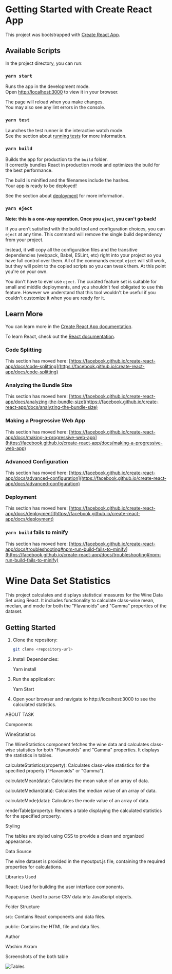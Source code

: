# Getting Started with Create React App

This project was bootstrapped with [Create React App](https://github.com/facebook/create-react-app).

## Available Scripts

In the project directory, you can run:

### `yarn start`

Runs the app in the development mode.\
Open [http://localhost:3000](http://localhost:3000) to view it in your browser.

The page will reload when you make changes.\
You may also see any lint errors in the console.

### `yarn test`

Launches the test runner in the interactive watch mode.\
See the section about [running tests](https://facebook.github.io/create-react-app/docs/running-tests) for more information.

### `yarn build`

Builds the app for production to the `build` folder.\
It correctly bundles React in production mode and optimizes the build for the best performance.

The build is minified and the filenames include the hashes.\
Your app is ready to be deployed!

See the section about [deployment](https://facebook.github.io/create-react-app/docs/deployment) for more information.

### `yarn eject`

**Note: this is a one-way operation. Once you `eject`, you can't go back!**

If you aren't satisfied with the build tool and configuration choices, you can `eject` at any time. This command will remove the single build dependency from your project.

Instead, it will copy all the configuration files and the transitive dependencies (webpack, Babel, ESLint, etc) right into your project so you have full control over them. All of the commands except `eject` will still work, but they will point to the copied scripts so you can tweak them. At this point you're on your own.

You don't have to ever use `eject`. The curated feature set is suitable for small and middle deployments, and you shouldn't feel obligated to use this feature. However we understand that this tool wouldn't be useful if you couldn't customize it when you are ready for it.

## Learn More

You can learn more in the [Create React App documentation](https://facebook.github.io/create-react-app/docs/getting-started).

To learn React, check out the [React documentation](https://reactjs.org/).

### Code Splitting

This section has moved here: [https://facebook.github.io/create-react-app/docs/code-splitting](https://facebook.github.io/create-react-app/docs/code-splitting)

### Analyzing the Bundle Size

This section has moved here: [https://facebook.github.io/create-react-app/docs/analyzing-the-bundle-size](https://facebook.github.io/create-react-app/docs/analyzing-the-bundle-size)

### Making a Progressive Web App

This section has moved here: [https://facebook.github.io/create-react-app/docs/making-a-progressive-web-app](https://facebook.github.io/create-react-app/docs/making-a-progressive-web-app)

### Advanced Configuration

This section has moved here: [https://facebook.github.io/create-react-app/docs/advanced-configuration](https://facebook.github.io/create-react-app/docs/advanced-configuration)

### Deployment

This section has moved here: [https://facebook.github.io/create-react-app/docs/deployment](https://facebook.github.io/create-react-app/docs/deployment)

### `yarn build` fails to minify

This section has moved here: [https://facebook.github.io/create-react-app/docs/troubleshooting#npm-run-build-fails-to-minify](https://facebook.github.io/create-react-app/docs/troubleshooting#npm-run-build-fails-to-minify)



# Wine Data Set Statistics

This project calculates and displays statistical measures for the Wine Data Set using React. It includes functionality to calculate class-wise mean, median, and mode for both the "Flavanoids" and "Gamma" properties of the dataset.

## Getting Started

1. Clone the repository:

   ```bash
   git clone <repository-url>

2. Install Dependencies:
	
	Yarn install

3. Run the application:

	Yarn Start

4. Open your browser and navigate to http://localhost:3000 to see the calculated statistics.


ABOUT TASK

Components

WineStatistics

The WineStatistics component fetches the wine data and calculates class-wise statistics for both "Flavanoids" and "Gamma" properties. It displays the statistics in tables.

calculateStatistics(property): Calculates class-wise statistics for the specified property ("Flavanoids" or "Gamma").

calculateMean(data): Calculates the mean value of an array of data.

calculateMedian(data): Calculates the median value of an array of data.

calculateMode(data): Calculates the mode value of an array of data.

renderTable(property): Renders a table displaying the calculated statistics for the specified property.

Styling

The tables are styled using CSS to provide a clean and organized appearance.

Data Source

The wine dataset is provided in the myoutput.js file, containing the required properties for calculations.

Libraries Used

React: Used for building the user interface components.

Papaparse: Used to parse CSV data into JavaScript objects.

Folder Structure

src: Contains React components and data files.

public: Contains the HTML file and data files.

Author

Washim Akram

Screenshots of the both table

![Tables](src/myimage/Tables.PNG)




